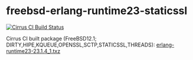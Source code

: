 # freebsd-erlang-runtime23-staticssl
[![Cirrus CI Build Status](https://api.cirrus-ci.com/github/sg2342/freebsd-erlang-runtime23-staticssl.svg)](https://cirrus-ci.com/github/sg2342/freebsd-erlang-runtime23-staticssl)

Cirrus CI built package (FreeBSD12.1; DIRTY,HIPE,KQUEUE,OPENSSL,SCTP,STATICSSL,THREADS):
[erlang-runtime23-23.1.4_1.txz](https://api.cirrus-ci.com/v1/artifact/github/sg2342/freebsd-erlang-runtime23-staticssl/package/binaries/All/erlang-runtime23-23.1.4_1.txz)
